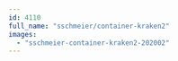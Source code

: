 ```yaml
---
id: 4110
full_name: "sschmeier/container-kraken2"
images: 
  - "sschmeier-container-kraken2-202002"
---
```

